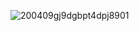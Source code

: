 ![200409gj9dgbpt4dpj8901](https://user-images.githubusercontent.com/63523528/178126682-5bab9f91-72c8-45a9-84a6-a425d31dea90.png)
